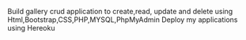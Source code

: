 
 Build gallery crud application to create,read, update and delete using Html,Bootstrap,CSS,PHP,MYSQL,PhpMyAdmin
 Deploy my applications using Hereoku
